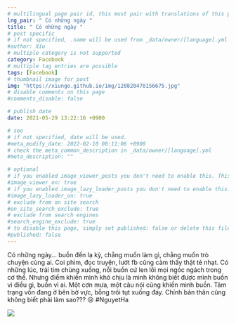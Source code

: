 ```yaml
---
# multilingual page pair id, this must pair with translations of this page. (This name must be unique)
lng_pair: " Có những ngày "
title: " Có những ngày "
# post specific
# if not specified, .name will be used from _data/owner/[language].yml
#author: Xíu
# multiple category is not supported
category: Facebook
# multiple tag entries are possible
tags: [Facebook]
# thumbnail image for post
img: "https://xiungo.github.io/img/120820470156675.jpg"
# disable comments on this page
#comments_disable: false

# publish date
date: 2021-05-29 13:22:16 +0900

# seo
# if not specified, date will be used.
#meta_modify_date: 2022-02-10 08:11:06 +0900
# check the meta_common_description in _data/owner/[language].yml
#meta_description: ""

# optional
# if you enabled image_viewer_posts you don't need to enable this. This is only if image_viewer_posts = false
#image_viewer_on: true
# if you enabled image_lazy_loader_posts you don't need to enable this. This is only if image_lazy_loader_posts = false
#image_lazy_loader_on: true
# exclude from on site search
#on_site_search_exclude: true
# exclude from search engines
#search_engine_exclude: true
# to disable this page, simply set published: false or delete this file
#published: false
---
```


<!-- outline-start -->

Có những ngày... buồn đến lạ kỳ, chẳng muốn làm gì, chẳng muốn trò chuyện cùng ai. Coi phim, đọc truyện, lướt fb cũng cảm thấy thật tẻ nhạt.
Có những lúc, trái tim chùng xuống, nỗi buồn cứ len lõi mọi ngóc ngách trong cơ thể. Nhưng điểm khiến mình khó chịu là mình không biết được mình buồn vì điều gì, buồn vì ai.
Một cơn mưa, một câu nói cũng khiến mình buồn. Tâm trạng vốn đang ở bên bờ vực, bỗng trôi tụt xuống đáy. Chính bản thân cũng không biết phải làm sao??? 😢
#NguyetHa

<!-- outline-end -->

<img src= "https://xiungo.github.io/img/120820470156675.jpg">
